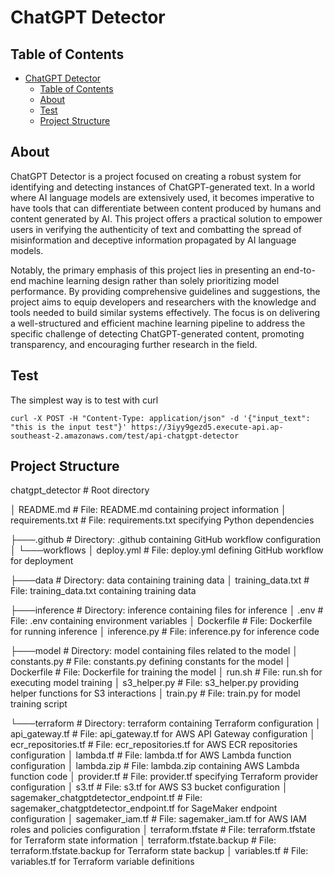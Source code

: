 # ChatGPT Detector

## Table of Contents

- [ChatGPT Detector](#chatgpt-detector)
  - [Table of Contents](#table-of-contents)
  - [About ](#about-)
  - [Test ](#test-)
  - [Project Structure ](#project-structure-)

## About <a name = "about"></a>

ChatGPT Detector is a project focused on creating a robust system for identifying and detecting instances of ChatGPT-generated text. In a world where AI language models are extensively used, it becomes imperative to have tools that can differentiate between content produced by humans and content generated by AI. This project offers a practical solution to empower users in verifying the authenticity of text and combatting the spread of misinformation and deceptive information propagated by AI language models.

Notably, the primary emphasis of this project lies in presenting an end-to-end machine learning design rather than solely prioritizing model performance. By providing comprehensive guidelines and suggestions, the project aims to equip developers and researchers with the knowledge and tools needed to build similar systems effectively. The focus is on delivering a well-structured and efficient machine learning pipeline to address the specific challenge of detecting ChatGPT-generated content, promoting transparency, and encouraging further research in the field.

## Test <a name = "test"></a>

The simplest way is to test with curl
```
curl -X POST -H "Content-Type: application/json" -d '{"input_text": "this is the input test"}' https://3iyy9gezd5.execute-api.ap-southeast-2.amazonaws.com/test/api-chatgpt-detector
```

## Project Structure <a name = "Structure"></a>
chatgpt_detector             # Root directory

│   README.md                # File: README.md containing project information
│   requirements.txt         # File: requirements.txt specifying Python dependencies

├───.github                  # Directory: .github containing GitHub workflow configuration
│   └───workflows
│           deploy.yml       # File: deploy.yml defining GitHub workflow for deployment

├───data                     # Directory: data containing training data
│       training_data.txt    # File: training_data.txt containing training data

├───inference                # Directory: inference containing files for inference
│       .env                 # File: .env containing environment variables
│       Dockerfile           # File: Dockerfile for running inference
│       inference.py         # File: inference.py for inference code

├───model                    # Directory: model containing files related to the model
│       constants.py         # File: constants.py defining constants for the model
│       Dockerfile           # File: Dockerfile for training the model
│       run.sh               # File: run.sh for executing model training
│       s3_helper.py         # File: s3_helper.py providing helper functions for S3 interactions
│       train.py             # File: train.py for model training script

└───terraform                # Directory: terraform containing Terraform configuration
    │   api_gateway.tf       # File: api_gateway.tf for AWS API Gateway configuration
    │   ecr_repositories.tf  # File: ecr_repositories.tf for AWS ECR repositories configuration
    │   lambda.tf            # File: lambda.tf for AWS Lambda function configuration
    │   lambda.zip           # File: lambda.zip containing AWS Lambda function code
    │   provider.tf          # File: provider.tf specifying Terraform provider configuration
    │   s3.tf                # File: s3.tf for AWS S3 bucket configuration
    │   sagemaker_chatgptdetector_endpoint.tf  # File: sagemaker_chatgptdetector_endpoint.tf for SageMaker endpoint configuration
    │   sagemaker_iam.tf      # File: sagemaker_iam.tf for AWS IAM roles and policies configuration
    │   terraform.tfstate     # File: terraform.tfstate for Terraform state information
    │   terraform.tfstate.backup  # File: terraform.tfstate.backup for Terraform state backup
    │   variables.tf         # File: variables.tf for Terraform variable definitions
